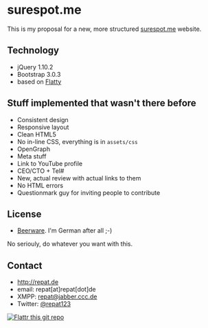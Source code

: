 surespot.me
======
This is my proposal for a new, more structured [surespot.me](http://surespot.me) website.

## Technology
* jQuery 1.10.2
* Bootstrap 3.0.3
* based on [Flatty](http://www.blacktie.co/2013/12/flatty-app-landing-page/)

## Stuff implemented that wasn't there before
* Consistent design
* Responsive layout
* Clean HTML5
* No in-line CSS, everything is in `assets/css`
* OpenGraph
* Meta stuff
* Link to YouTube profile
* CEO/CTO + Tel#
* New, actual review with actual links to them
* No HTML errors
* Questionmark guy for inviting people to contribute

## License
* [Beerware](https://en.wikipedia.org/wiki/Beerware). I'm German after all ;-)

No seriouly, do whatever you want with this.

## Contact
* http://repat.de
* email: repat[at]repat[dot]de
* XMPP: repat@jabber.ccc.de
* Twitter: [@repat123](https://twitter.com/repat123 "repat123 on twitter")

[![Flattr this git repo](http://api.flattr.com/button/flattr-badge-large.png)](https://flattr.com/submit/auto?user_id=repat&url=https://github.com/repat/droid-break&title=droid-break&language=&tags=github&category=software) 

